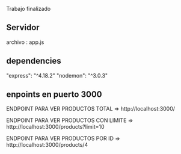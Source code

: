 Trabajo finalizado
## Servidor
archivo :  app.js

##  dependencies 
"express": "^4.18.2"
"nodemon": "^3.0.3"


## enpoints en puerto 3000
ENDPOINT PARA VER PRODUCTOS TOTAL  =>   http://localhost:3000/

ENDPOINT PARA VER PRODUCTOS CON LIMITE   =>   http://localhost:3000/products?limit=10

ENDPOINT PARA VER PRODUCTOS POR ID   =>   http://localhost:3000/products/4
